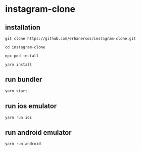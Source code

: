 # instagram-clone

## installation

```
git clone https://github.com/erhanersoz/instagram-clone.git
```
```
cd instagram-clone
```
```
npx pod-install
```
```
yarn install
```

## run bundler
```
yarn start
```

## run ios emulator
```
yarn run ios
```

## run android emulator
```
yarn run android
```
